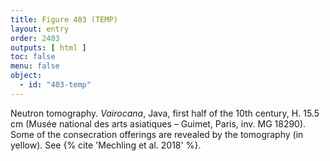 ```yaml
---
title: Figure 403 (TEMP)
layout: entry
order: 2403
outputs: [ html ]
toc: false
menu: false
object:
  - id: "403-temp"
---
```


Neutron tomography. *Vairocana*, Java, first half of the 10th century, H. 15.5 cm (Musée national des arts asiatiques – Guimet, Paris, inv. MG 18290). Some of the consecration offerings are revealed by the tomography (in yellow). See {% cite 'Mechling et al. 2018' %}.
